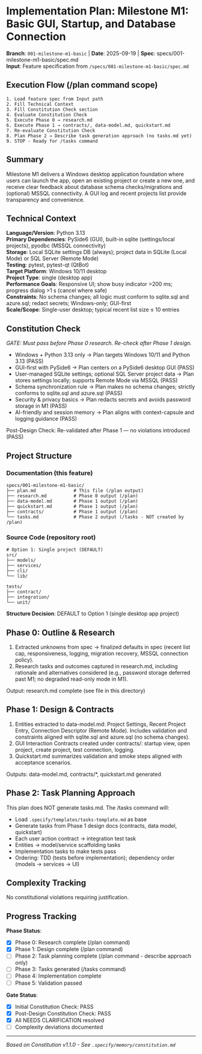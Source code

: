 # Implementation Plan: Milestone M1: Basic GUI, Startup, and Database Connection

**Branch**: `001-milestone-m1-basic` | **Date**: 2025-09-19 | **Spec**: specs/001-milestone-m1-basic/spec.md  
**Input**: Feature specification from `/specs/001-milestone-m1-basic/spec.md`

## Execution Flow (/plan command scope)
```
1. Load feature spec from Input path
2. Fill Technical Context
3. Fill Constitution Check section
4. Evaluate Constitution Check
5. Execute Phase 0 → research.md
6. Execute Phase 1 → contracts/, data-model.md, quickstart.md
7. Re-evaluate Constitution Check
8. Plan Phase 2 → Describe task generation approach (no tasks.md yet)
9. STOP - Ready for /tasks command
```

## Summary
Milestone M1 delivers a Windows desktop application foundation where users can launch the app, open an existing project or create a new one, and receive clear feedback about database schema checks/migrations and (optional) MSSQL connectivity. A GUI log and recent projects list provide transparency and convenience.

## Technical Context
**Language/Version**: Python 3.13  
**Primary Dependencies**: PySide6 (GUI), built-in sqlite (settings/local projects), pyodbc (MSSQL connectivity)  
**Storage**: Local SQLite settings DB (always); project data in SQLite (Local Mode) or SQL Server (Remote Mode)  
**Testing**: pytest, pytest-qt (QtBot)  
**Target Platform**: Windows 10/11 desktop  
**Project Type**: single (desktop app)  
**Performance Goals**: Responsive UI; show busy indicator >200 ms; progress dialog >1 s (cancel where safe)  
**Constraints**: No schema changes; all logic must conform to sqlite.sql and azure.sql; redact secrets; Windows-only; GUI-first  
**Scale/Scope**: Single-user desktop; typical recent list size ≤ 10 entries

## Constitution Check
*GATE: Must pass before Phase 0 research. Re-check after Phase 1 design.*

- Windows + Python 3.13 only → Plan targets Windows 10/11 and Python 3.13 (PASS)
- GUI-first with PySide6 → Plan centers on a PySide6 desktop GUI (PASS)
- User-managed SQLite settings; optional SQL Server project data → Plan stores settings locally; supports Remote Mode via MSSQL (PASS)
- Schema synchronization rule → Plan makes no schema changes; strictly conforms to sqlite.sql and azure.sql (PASS)
- Security & privacy basics → Plan redacts secrets and avoids password storage in M1 (PASS)
- AI-friendly and session memory → Plan aligns with context-capsule and logging guidance (PASS)

Post-Design Check: Re-validated after Phase 1 — no violations introduced (PASS)

## Project Structure

### Documentation (this feature)
```
specs/001-milestone-m1-basic/
├── plan.md              # This file (/plan output)
├── research.md          # Phase 0 output (/plan)
├── data-model.md        # Phase 1 output (/plan)
├── quickstart.md        # Phase 1 output (/plan)
├── contracts/           # Phase 1 output (/plan)
└── tasks.md             # Phase 2 output (/tasks - NOT created by /plan)
```

### Source Code (repository root)
```
# Option 1: Single project (DEFAULT)
src/
├── models/
├── services/
├── cli/
└── lib/

tests/
├── contract/
├── integration/
└── unit/
```

**Structure Decision**: DEFAULT to Option 1 (single desktop app project)

## Phase 0: Outline & Research
1) Extracted unknowns from spec → finalized defaults in spec (recent list cap, responsiveness, logging, migration recovery, MSSQL connection policy).  
2) Research tasks and outcomes captured in research.md, including rationale and alternatives considered (e.g., password storage deferred past M1; no degraded read-only mode in M1).

Output: research.md complete (see file in this directory)

## Phase 1: Design & Contracts
1) Entities extracted to data-model.md: Project Settings, Recent Project Entry, Connection Descriptor (Remote Mode). Includes validation and constraints aligned with sqlite.sql and azure.sql (no schema changes).  
2) GUI Interaction Contracts created under contracts/: startup view, open project, create project, test connection, logging.  
3) Quickstart.md summarizes validation and smoke steps aligned with acceptance scenarios.

Outputs: data-model.md, contracts/*, quickstart.md generated

## Phase 2: Task Planning Approach
This plan does NOT generate tasks.md. The /tasks command will:
- Load `.specify/templates/tasks-template.md` as base
- Generate tasks from Phase 1 design docs (contracts, data model, quickstart)
- Each user action contract → integration test task
- Entities → model/service scaffolding tasks
- Implementation tasks to make tests pass
- Ordering: TDD (tests before implementation); dependency order (models → services → UI)

## Complexity Tracking
No constitutional violations requiring justification.

## Progress Tracking
**Phase Status**:
- [x] Phase 0: Research complete (/plan command)
- [x] Phase 1: Design complete (/plan command)
- [ ] Phase 2: Task planning complete (/plan command - describe approach only)
- [ ] Phase 3: Tasks generated (/tasks command)
- [ ] Phase 4: Implementation complete
- [ ] Phase 5: Validation passed

**Gate Status**:
- [x] Initial Constitution Check: PASS
- [x] Post-Design Constitution Check: PASS
- [x] All NEEDS CLARIFICATION resolved
- [ ] Complexity deviations documented

---
*Based on Constitution v1.1.0 - See `.specify/memory/constitution.md`*
